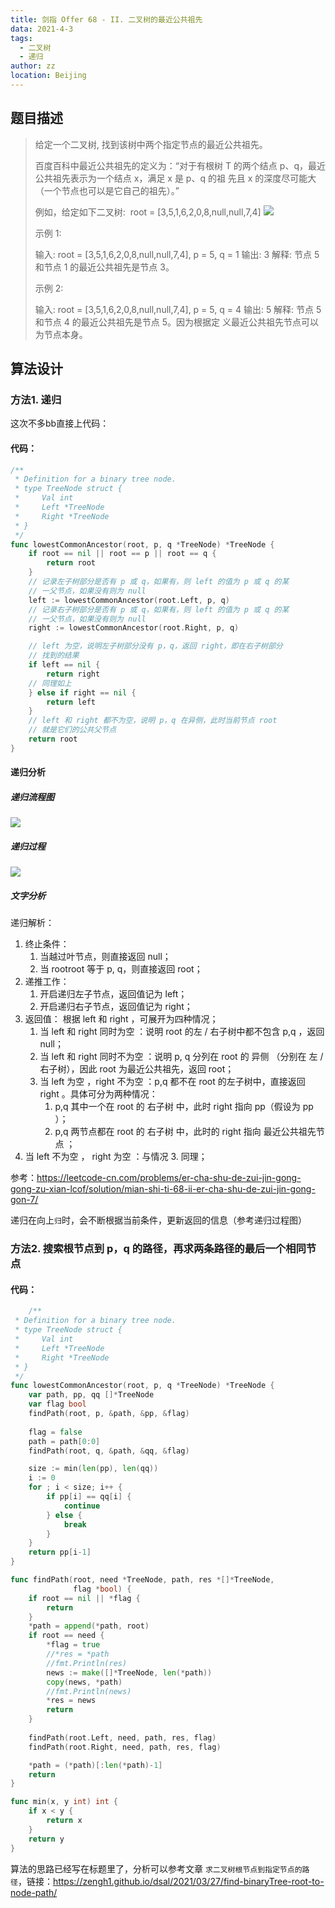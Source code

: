 ```yaml
---
title: 剑指 Offer 68 - II. 二叉树的最近公共祖先
data: 2021-4-3
tags: 
  - 二叉树
  - 递归
author: zz
location: Beijing
---
```



## 题目描述
> 给定一个二叉树, 找到该树中两个指定节点的最近公共祖先。
> 
> 百度百科中最近公共祖先的定义为：“对于有根树 T 的两个结点 
> p、q，最近公共祖先表示为一个结点 x，满足 x 是 p、q 的祖
> 先且 x 的深度尽可能大（一个节点也可以是它自己的祖先）。”
> 
> 例如，给定如下二叉树:  
> root = [3,5,1,6,2,0,8,null,null,7,4]
> ![](../.vuepress/public/68_binarytree.png)
> 
> 示例 1:
>
> 输入: root = [3,5,1,6,2,0,8,null,null,7,4], 
> p = 5, q = 1
> 输出: 3
> 解释: 节点 5 和节点 1 的最近公共祖先是节点 3。
> 
> 示例 2:
>
> 输入: root = [3,5,1,6,2,0,8,null,null,7,4], 
> p = 5, q = 4
> 输出: 5
> 解释: 节点 5 和节点 4 的最近公共祖先是节点 5。因为根据定
> 义最近公共祖先节点可以为节点本身。

## 算法设计

### 方法1. 递归

这次不多bb直接上代码：

#### 代码：

```go
/**
 * Definition for a binary tree node.
 * type TreeNode struct {
 *     Val int
 *     Left *TreeNode
 *     Right *TreeNode
 * }
 */
func lowestCommonAncestor(root, p, q *TreeNode) *TreeNode {
    if root == nil || root == p || root == q {
        return root
    }
    // 记录左子树部分是否有 p 或 q，如果有，则 left 的值为 p 或 q 的某
    // 一父节点，如果没有则为 null
    left := lowestCommonAncestor(root.Left, p, q)
    // 记录右子树部分是否有 p 或 q，如果有，则 left 的值为 p 或 q 的某
    // 一父节点，如果没有则为 null
    right := lowestCommonAncestor(root.Right, p, q)

    // left 为空，说明左子树部分没有 p，q，返回 right，即在右子树部分
    // 找到的结果
    if left == nil {
        return right
    // 同理如上    
    } else if right == nil {
        return left
    }
    // left 和 right 都不为空，说明 p，q 在异侧，此时当前节点 root 
    // 就是它们的公共父节点
    return root
}
```
#### 递归分析

##### 递归流程图

![](../.vuepress/public/offer68_digui.png)

##### 递归过程

![](../.vuepress/public/offer68_fenxi.png)

##### 文字分析

递归解析：

1. 终止条件：
    1. 当越过叶节点，则直接返回 null；
    2. 当 rootroot 等于 p, q，则直接返回 root；
2. 递推工作：
    1. 开启递归左子节点，返回值记为 left；
    2. 开启递归右子节点，返回值记为 right；
3. 返回值： 根据 left 和 right ，可展开为四种情况；
    1. 当 left 和 right 同时为空 ：说明 root 的左 / 右子树中都不包含 p,q ，返回 null；
    2. 当 left 和 right 同时不为空 ：说明 p, q 分列在 root 的 异侧 （分别在 左 / 右子树），因此 root 为最近公共祖先，返回 root；
    3. 当 left 为空 ，right 不为空 ：p,q 都不在 root 的左子树中，直接返回 right 。具体可分为两种情况：
        1. p,q 其中一个在 root 的 右子树 中，此时 right 指向 pp（假设为 pp ）；
        2. p,q 两节点都在 root 的 右子树 中，此时的 right 指向 最近公共祖先节点 ；
4. 当 left 不为空 ， right 为空 ：与情况 3. 同理；

参考：https://leetcode-cn.com/problems/er-cha-shu-de-zui-jin-gong-gong-zu-xian-lcof/solution/mian-shi-ti-68-ii-er-cha-shu-de-zui-jin-gong-gon-7/

递归在向上`归`时，会不断根据当前条件，更新返回的信息（参考递归过程图）

### 方法2. 搜索根节点到 p，q 的路径，再求两条路径的最后一个相同节点

#### 代码：

```go
    /**
 * Definition for a binary tree node.
 * type TreeNode struct {
 *     Val int
 *     Left *TreeNode
 *     Right *TreeNode
 * }
 */
func lowestCommonAncestor(root, p, q *TreeNode) *TreeNode {
    var path, pp, qq []*TreeNode
    var flag bool
    findPath(root, p, &path, &pp, &flag)
    
    flag = false
    path = path[0:0]
    findPath(root, q, &path, &qq, &flag)

    size := min(len(pp), len(qq))
    i := 0
    for ; i < size; i++ {
        if pp[i] == qq[i] {
            continue
        } else {
            break
        }
    }
    return pp[i-1]
}

func findPath(root, need *TreeNode, path, res *[]*TreeNode,
              flag *bool) {
    if root == nil || *flag {
        return 
    } 
    *path = append(*path, root)
    if root == need {
        *flag = true
        //*res = *path
        //fmt.Println(res)
        news := make([]*TreeNode, len(*path))
        copy(news, *path)
        //fmt.Println(news)
        *res = news
        return 
    }
    
    findPath(root.Left, need, path, res, flag)
    findPath(root.Right, need, path, res, flag)

    *path = (*path)[:len(*path)-1]
    return 
}

func min(x, y int) int {
    if x < y {
        return x
    }
    return y
}
```
算法的思路已经写在标题里了，分析可以参考文章 `求二叉树根节点到指定节点的路径`，链接：https://zengh1.github.io/dsal/2021/03/27/find-binaryTree-root-to-node-path/

<Vssue :title="$title" />